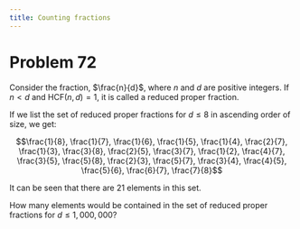 ```yaml
---
title: Counting fractions
---
```

# Problem 72

Consider the fraction, $\frac{n}{d}$, where $n$ and $d$ are positive integers. If $n \lt d$ and $\mathrm{HCF}(n,d)=1$, it is called a reduced proper fraction.

If we list the set of reduced proper fractions for $d \leq 8$ in ascending order of size, we get:

$$\frac{1}{8}, \frac{1}{7}, \frac{1}{6}, \frac{1}{5}, \frac{1}{4}, \frac{2}{7}, \frac{1}{3}, \frac{3}{8}, \frac{2}{5}, \frac{3}{7}, \frac{1}{2}, \frac{4}{7}, \frac{3}{5}, \frac{5}{8}, \frac{2}{3}, \frac{5}{7}, \frac{3}{4}, \frac{4}{5}, \frac{5}{6}, \frac{6}{7}, \frac{7}{8}$$

It can be seen that there are 21 elements in this set.

How many elements would be contained in the set of reduced proper fractions for $d \leq 1,000,000$?
